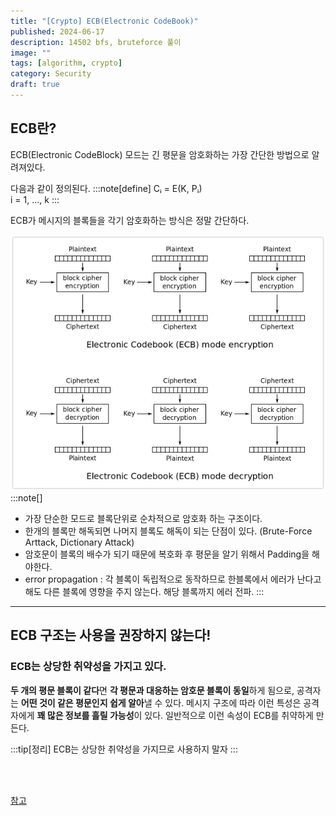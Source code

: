 ```yaml
---
title: "[Crypto] ECB(Electronic CodeBook)"
published: 2024-06-17
description: 14502 bfs, bruteforce 풀이
image: ""
tags: [algorithm, crypto]
category: Security
draft: true
---
```


## ECB란?

ECB(Electronic CodeBlock) 모드는 긴 평문을 암호화하는 가장 간단한 방법으로 알려져있다.

다음과 같이 정의된다.
:::note[define]
Cᵢ = E(K, Pᵢ)       <br> i = 1, ..., k
:::

ECB가 메시지의 블록들을 각기 암호화하는 방식은 정말 간단하다.

[![img.png](img.png)](http://en.wikipedia.org/wiki/Block_cipher_modes_of_operation)
:::note[]
- 가장 단순한 모드로 블록단위로 순차적으로 암호화 하는 구조이다.
- 한개의 블록만 해독되면 나머지 블록도 해독이 되는 단점이 있다. (Brute-Force Arttack, Dictionary Attack)
- 암호문이 블록의 배수가 되기 때문에 복호화 후 평문을 알기 위해서 Padding을 해야한다.
- error propagation : 각 블록이 독립적으로 동작하므로 한블록에서 에러가 난다고 해도 다른 블록에 영향을 주지 않는다. 해당 블록까지 에러 전파.
:::

-------

## ECB 구조는 사용을 권장하지 않는다!

### ECB는 상당한 취약성을 가지고 있다.
**두 개의 평문 블록이 같다**면 **각 평문과 대응하는 암호문 블록이 동일**하게 됨으로,
공격자는 **어떤 것이 같은 평문인지 쉽게 알아**낼 수 있다.
메시지 구조에 따라 이런 특성은 공격자에게 **꽤 많은 정보를 흘릴 가능성**이 있다.
일반적으로 이런 속성이 ECB를 취약하게 만든다.



:::tip[정리]
ECB는 상당한 취약성을 가지므로 사용하지 말자
:::

<br>
<br>

[참고](https://blog.naver.com/sanainfo/221517009223)